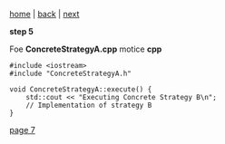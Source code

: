 [home](./page01.md) | [back](./page05.md) | [next](./page07.md)

**step 5**

Foe **ConcreteStrategyA.cpp** motice **cpp**

```
#include <iostream>
#include "ConcreteStrategyA.h"

void ConcreteStrategyA::execute() {
    std::cout << "Executing Concrete Strategy B\n";
    // Implementation of strategy B
}
```

[page 7](./page07.md)
